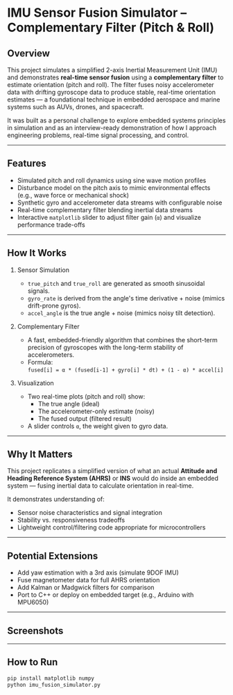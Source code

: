# IMU Sensor Fusion Simulator – Complementary Filter (Pitch & Roll)

## Overview

This project simulates a simplified 2-axis Inertial Measurement Unit (IMU) and demonstrates **real-time sensor fusion** using a **complementary filter** to estimate orientation (pitch and roll). The filter fuses noisy accelerometer data with drifting gyroscope data to produce stable, real-time orientation estimates — a foundational technique in embedded aerospace and marine systems such as AUVs, drones, and spacecraft.

It was built as a personal challenge to explore embedded systems principles in simulation and as an interview-ready demonstration of how I approach engineering problems, real-time signal processing, and control.

---

## Features

-  Simulated pitch and roll dynamics using sine wave motion profiles
-  Disturbance model on the pitch axis to mimic environmental effects (e.g., wave force or mechanical shock)
-  Synthetic gyro and accelerometer data streams with configurable noise
-  Real-time complementary filter blending inertial data streams
-  Interactive `matplotlib` slider to adjust filter gain (`α`) and visualize performance trade-offs

---

## How It Works

1. Sensor Simulation
   - `true_pitch` and `true_roll` are generated as smooth sinusoidal signals.
   - `gyro_rate` is derived from the angle's time derivative + noise (mimics drift-prone gyros).
   - `accel_angle` is the true angle + noise (mimics noisy tilt detection).

2. Complementary Filter
   - A fast, embedded-friendly algorithm that combines the short-term precision of gyroscopes with the long-term stability of accelerometers.
   - Formula:  
     `fused[i] = α * (fused[i-1] + gyro[i] * dt) + (1 - α) * accel[i]`

3. Visualization
   - Two real-time plots (pitch and roll) show:
     - The true angle (ideal)
     - The accelerometer-only estimate (noisy)
     - The fused output (filtered result)
   - A slider controls `α`, the weight given to gyro data.

---

## Why It Matters

This project replicates a simplified version of what an actual **Attitude and Heading Reference System (AHRS)** or **INS** would do inside an embedded system — fusing inertial data to calculate orientation in real-time.

It demonstrates understanding of:
- Sensor noise characteristics and signal integration
- Stability vs. responsiveness tradeoffs
- Lightweight control/filtering code appropriate for microcontrollers


---

## Potential Extensions

-  Add yaw estimation with a 3rd axis (simulate 9DOF IMU)
-  Fuse magnetometer data for full AHRS orientation
-  Add Kalman or Madgwick filters for comparison
-  Port to C++ or deploy on embedded target (e.g., Arduino with MPU6050)

---

## Screenshots


---

## How to Run

```bash
pip install matplotlib numpy
python imu_fusion_simulator.py
